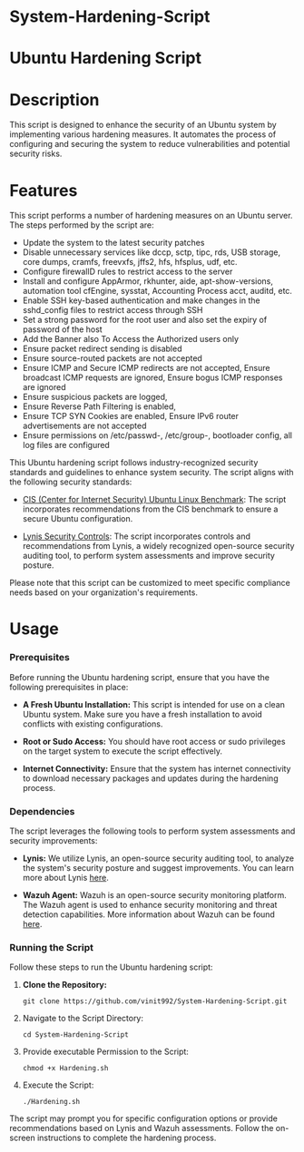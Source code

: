 # System-Hardening-Script
# Ubuntu Hardening Script

# Description
This script is designed to enhance the security of an Ubuntu system by implementing various hardening measures. It automates the process of configuring and securing the system to reduce vulnerabilities and potential security risks.

# Features
This script performs a number of hardening measures on an Ubuntu server. The steps performed by the script are:

- Update the system to the latest security patches
- Disable unnecessary services like dccp, sctp, tipc, rds, USB storage, core dumps, cramfs, freevxfs, jffs2, hfs, hfsplus, udf, etc.
- Configure firewallD rules to restrict access to the server
- Install and configure AppArmor, rkhunter, aide, apt-show-versions, automation tool cfEngine, sysstat, Accounting Process acct, auditd, etc.
- Enable SSH key-based authentication and make changes in the sshd_config files to restrict access through SSH
- Set a strong password for the root user and also set the expiry of password of the host
- Add the Banner also To Access the Authorized users only
- Ensure packet redirect sending is disabled
- Ensure source-routed packets are not accepted
- Ensure ICMP and Secure ICMP redirects are not accepted, Ensure broadcast ICMP requests are ignored, Ensure bogus ICMP responses are ignored
- Ensure suspicious packets are logged,
- Ensure Reverse Path Filtering is enabled,
- Ensure TCP SYN Cookies are enabled, Ensure IPv6 router advertisements are not accepted
- Ensure permissions on /etc/passwd-, /etc/group-, bootloader config, all log files are configured

This Ubuntu hardening script follows industry-recognized security standards and guidelines to enhance system security. The script aligns with the following security standards:

- [CIS (Center for Internet Security) Ubuntu Linux Benchmark](https://www.cisecurity.org/cis-benchmarks/): The script incorporates recommendations from the CIS benchmark to ensure a secure Ubuntu configuration.

- [Lynis Security Controls](https://cisofy.com/lynis/controls/): The script incorporates controls and recommendations from Lynis, a widely recognized open-source security auditing tool, to perform system assessments and improve security posture.

Please note that this script can be customized to meet specific compliance needs based on your organization's requirements.

# Usage

### Prerequisites

Before running the Ubuntu hardening script, ensure that you have the following prerequisites in place:

- **A Fresh Ubuntu Installation:** This script is intended for use on a clean Ubuntu system. Make sure you have a fresh installation to avoid conflicts with existing configurations.

- **Root or Sudo Access:** You should have root access or sudo privileges on the target system to execute the script effectively.

- **Internet Connectivity:** Ensure that the system has internet connectivity to download necessary packages and updates during the hardening process.

### Dependencies

The script leverages the following tools to perform system assessments and security improvements:

- **Lynis:** We utilize Lynis, an open-source security auditing tool, to analyze the system's security posture and suggest improvements. You can learn more about Lynis [here](https://cisofy.com/lynis/).

- **Wazuh Agent:** Wazuh is an open-source security monitoring platform. The Wazuh agent is used to enhance security monitoring and threat detection capabilities. More information about Wazuh can be found [here](https://wazuh.com/).

### Running the Script

Follow these steps to run the Ubuntu hardening script:

1. **Clone the Repository:**
   ```shell
   git clone https://github.com/vinit992/System-Hardening-Script.git

2. Navigate to the Script Directory:
   ```shell
   cd System-Hardening-Script

3. Provide executable Permission to the Script:
   ```shell
   chmod +x Hardening.sh

4. Execute the Script:
   ```shell
   ./Hardening.sh

The script may prompt you for specific configuration options or provide recommendations based on Lynis and Wazuh assessments. Follow the on-screen instructions to complete the hardening process.
